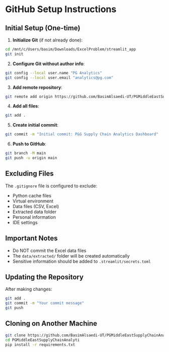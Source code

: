 # GitHub Setup Instructions

## Initial Setup (One-time)

1. **Initialize Git** (if not already done):
```bash
cd /mnt/c/Users/basim/Downloads/ExcelProblem/streamlit_app
git init
```

2. **Configure Git without author info**:
```bash
git config --local user.name "PG Analytics"
git config --local user.email "analytics@pg.com"
```

3. **Add remote repository**:
```bash
git remote add origin https://github.com/BasimAlsaedi-UT/PGMiddleEastSupplyChainAnalyti.git
```

4. **Add all files**:
```bash
git add .
```

5. **Create initial commit**:
```bash
git commit -m "Initial commit: P&G Supply Chain Analytics Dashboard"
```

6. **Push to GitHub**:
```bash
git branch -M main
git push -u origin main
```

## Excluding Files

The `.gitignore` file is configured to exclude:
- Python cache files
- Virtual environment
- Data files (CSV, Excel)
- Extracted data folder
- Personal information
- IDE settings

## Important Notes

- Do NOT commit the Excel data files
- The `data/extracted/` folder will be created automatically
- Sensitive information should be added to `.streamlit/secrets.toml`

## Updating the Repository

After making changes:
```bash
git add .
git commit -m "Your commit message"
git push
```

## Cloning on Another Machine

```bash
git clone https://github.com/BasimAlsaedi-UT/PGMiddleEastSupplyChainAnalyti.git
cd PGMiddleEastSupplyChainAnalyti
pip install -r requirements.txt
```